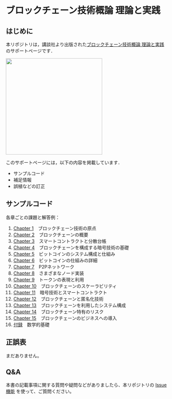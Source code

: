 # ブロックチェーン技術概論 理論と実践

## はじめに

本リポジトリは，講談社より出版された[ブロックチェーン技術概論 理論と実践](https://www.amazon.co.jp/dp/406524093X)
のサポートページです．

<img src="https://images-na.ssl-images-amazon.com/images/I/510MQRY5-wS._SX390_BO1,204,203,200_.jpg" width="300"/>

このサポートページには，以下の内容を掲載しています．

- サンプルコード
- 補足情報
- 誤植などの訂正

## サンプルコード

各章ごとの課題と解答例：

1. [Chapter 1](/Chapter1.md)　ブロックチェーン技術の原点
1. [Chapter 2](/Chapter2.md)　ブロックチェーンの概要
1. [Chapter 3](/Chapter3.md)　スマートコントラクトと分散台帳
1. [Chapter 4](/Chapter4.md)　ブロックチェーンを構成する暗号技術の基礎
1. [Chapter 5](/Chapter5.md)　ビットコインのシステム構成と仕組み
1. [Chapter 6](/Chapter6.md)　ビットコインの仕組みの詳細
1. [Chapter 7](/Chapter7.md)　P2Pネットワーク
1. [Chapter 8](/Chapter8.md)　さまざまなノード実装
1. [Chapter 9](/Chapter9.md)　トークンの表現と利用
1. [Chapter 10](/Chapter10.md)　ブロックチェーンのスケーラビリティ
1. [Chapter 11](/Chapter11.md)　暗号技術とスマートコントラクト
1. [Chapter 12](/Chapter12.md)　ブロックチェーンと匿名化技術
1. [Chapter 13](/Chapter13.md)　ブロックチェーンを利用したシステム構成
1. [Chapter 14](/Chapter14.md)　ブロックチェーン特有のリスク
1. [Chapter 15](/Chapter15.md)　ブロックチェーンのビジネスへの導入
1. [付録](/appendix.md)　数学的基礎

## 正誤表

まだありません。

## Q&A

本書の記載事項に関する質問や疑問などがありましたら、本リポジトリの
[Issue機能](https://github.com/blockchain-programming/book2021/issues)
を使って、ご質問ください。
